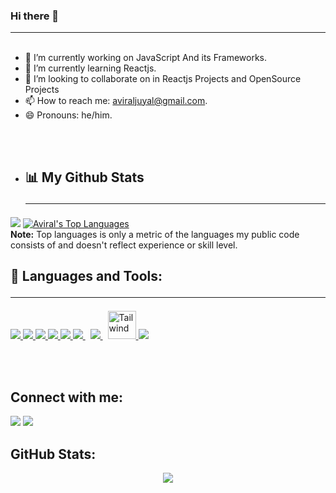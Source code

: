 ### Hi there 👋<hr>
<p align="left"> <img src="https://komarev.com/ghpvc/?username=AviralJuyal&label=Profile%20views&color=0e75b6&style=flat" alt="" /> </p>



- 🔭 I’m currently working on JavaScript And its Frameworks.
- 🌱 I’m currently learning Reactjs.
- 👯 I’m looking to collaborate on in Reactjs Projects and OpenSource Projects
- 📫 How to reach me: aviraljuyal@gmail.com.
- 😄 Pronouns: he/him.

<br><br>
- ## 📊 My Github Stats<hr>
 
<img src="https://github-readme-stats.vercel.app/api?username=AviralJuyal&&show_icons=true&title_color=ffffff&icon_color=bb2acf&text_color=daf7dc&bg_color=000000"/>
<a href="https://github.com/AviralJuyal/github-readme-stats"><img alt="Aviral's Top Languages" src="https://github-readme-stats.vercel.app/api/top-langs/?username=AviralJuyal&langs_count=8&count_private=true&layout=compact&theme=react&hide_border=true&bg_color=0D1117" /></a>
  <br/>
  <b>Note:</b> Top languages is only a metric of the languages my public code consists of and doesn't reflect experience or skill level.

## 🚀 Languages and Tools:<hr>

<p align="left"> 
    <a href="https://reactjs.org/" target="_blank"> <img src="https://img.icons8.com/color/48/000000/react-native.png"/> </a>
    <a href="https://developer.mozilla.org/en-US/docs/Web/JavaScript" target="_blank"> <img src="https://img.icons8.com/color/48/000000/javascript.png"/> </a> 
    <a href="https://www.w3.org/html/" target="_blank"> <img src="https://img.icons8.com/color/48/000000/html-5.png"/> </a> 
    <a href="https://www.w3schools.com/css/" target="_blank"> <img src="https://img.icons8.com/color/48/000000/css3.png"/> </a> 
    <a href="https://getbootstrap.com" target="_blank"> <img src="https://img.icons8.com/color/48/000000/bootstrap.png"/> </a> 
     <a style="padding-right:8px;" href="https://www.npm.com/" target="_blank"> <img src="https://img.icons8.com/color/48/000000/npm.png"/> </a>
    <a style="padding-right:8px;" href="https://www.mysql.com/" target="_blank"> <img src="https://img.icons8.com/fluent/50/000000/mysql-logo.png"/> </a>
        <a href="https://tailwindcss.com/" target="_blank"> <img src="https://upload.wikimedia.org/wikipedia/commons/thumb/d/d5/Tailwind_CSS_Logo.svg/900px-Tailwind_CSS_Logo.svg.png?20211001194333" alt="Tailwind" width="45" height="45"/> </a>   
    <a href="https://git-scm.com/" target="_blank"> <img src="https://img.icons8.com/color/48/000000/git.png"/> </a> 
</p>

<br/>
<br/>

## Connect with me:
<p align="center">

<a href = "https://www.linkedin.com/in/aviral-juyal-7a4769145" target="_blank"><img src="https://img.icons8.com/fluent/48/000000/linkedin.png"/></a>
<a href = "https://www.instagram.com/aviraljuyal/" target="_blank"><img src="https://img.icons8.com/fluent/48/000000/instagram-new.png"/></a>


</p>

## GitHub Stats:
<p align="center">

<img src="https://github-readme-streak-stats.herokuapp.com/?user=AviralJuyal"/>


</p>
